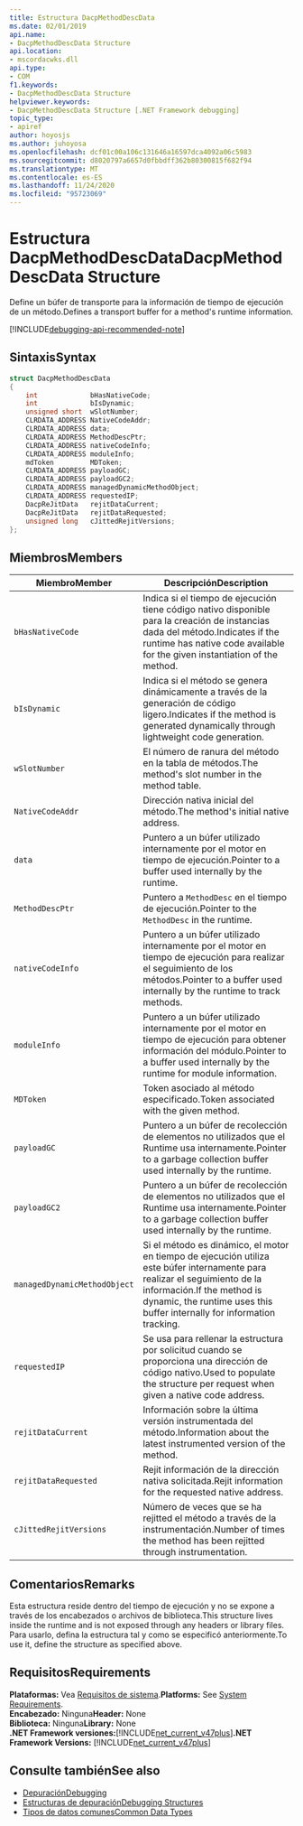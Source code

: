 ```yaml
---
title: Estructura DacpMethodDescData
ms.date: 02/01/2019
api.name:
- DacpMethodDescData Structure
api.location:
- mscordacwks.dll
api.type:
- COM
f1.keywords:
- DacpMethodDescData Structure
helpviewer.keywords:
- DacpMethodDescData Structure [.NET Framework debugging]
topic_type:
- apiref
author: hoyosjs
ms.author: juhoyosa
ms.openlocfilehash: dcf01c00a106c131646a16597dca4092a06c5983
ms.sourcegitcommit: d8020797a6657d0fbbdff362b80300815f682f94
ms.translationtype: MT
ms.contentlocale: es-ES
ms.lasthandoff: 11/24/2020
ms.locfileid: "95723069"
---
```

# <a name="dacpmethoddescdata-structure"></a><span data-ttu-id="ba1bb-102">Estructura DacpMethodDescData</span><span class="sxs-lookup"><span data-stu-id="ba1bb-102">DacpMethodDescData Structure</span></span>

<span data-ttu-id="ba1bb-103">Define un búfer de transporte para la información de tiempo de ejecución de un método.</span><span class="sxs-lookup"><span data-stu-id="ba1bb-103">Defines a transport buffer for a method's runtime information.</span></span>

[!INCLUDE[debugging-api-recommended-note](../../../../includes/debugging-api-recommended-note.md)]

## <a name="syntax"></a><span data-ttu-id="ba1bb-104">Sintaxis</span><span class="sxs-lookup"><span data-stu-id="ba1bb-104">Syntax</span></span>

```cpp
struct DacpMethodDescData
{
    int             bHasNativeCode;
    int             bIsDynamic;
    unsigned short  wSlotNumber;
    CLRDATA_ADDRESS NativeCodeAddr;
    CLRDATA_ADDRESS data;
    CLRDATA_ADDRESS MethodDescPtr;
    CLRDATA_ADDRESS nativeCodeInfo;
    CLRDATA_ADDRESS moduleInfo;
    mdToken         MDToken;
    CLRDATA_ADDRESS payloadGC;
    CLRDATA_ADDRESS payloadGC2;
    CLRDATA_ADDRESS managedDynamicMethodObject;
    CLRDATA_ADDRESS requestedIP;
    DacpReJitData   rejitDataCurrent;
    DacpReJitData   rejitDataRequested;
    unsigned long   cJittedRejitVersions;
};
```

## <a name="members"></a><span data-ttu-id="ba1bb-105">Miembros</span><span class="sxs-lookup"><span data-stu-id="ba1bb-105">Members</span></span>

| <span data-ttu-id="ba1bb-106">Miembro</span><span class="sxs-lookup"><span data-stu-id="ba1bb-106">Member</span></span>                       | <span data-ttu-id="ba1bb-107">Descripción</span><span class="sxs-lookup"><span data-stu-id="ba1bb-107">Description</span></span>                                                                                     |
| ---------------------------- | ----------------------------------------------------------------------------------------------- |
| `bHasNativeCode`             | <span data-ttu-id="ba1bb-108">Indica si el tiempo de ejecución tiene código nativo disponible para la creación de instancias dada del método.</span><span class="sxs-lookup"><span data-stu-id="ba1bb-108">Indicates if the runtime has native code available for the given instantiation of the method.</span></span> |
| `bIsDynamic`                 | <span data-ttu-id="ba1bb-109">Indica si el método se genera dinámicamente a través de la generación de código ligero.</span><span class="sxs-lookup"><span data-stu-id="ba1bb-109">Indicates if the method is generated dynamically through lightweight code generation.</span></span>           |
| `wSlotNumber`                | <span data-ttu-id="ba1bb-110">El número de ranura del método en la tabla de métodos.</span><span class="sxs-lookup"><span data-stu-id="ba1bb-110">The method's slot number in the method table.</span></span>                                                   |
| `NativeCodeAddr`             | <span data-ttu-id="ba1bb-111">Dirección nativa inicial del método.</span><span class="sxs-lookup"><span data-stu-id="ba1bb-111">The method's initial native address.</span></span>                                                            |
| `data`                       | <span data-ttu-id="ba1bb-112">Puntero a un búfer utilizado internamente por el motor en tiempo de ejecución.</span><span class="sxs-lookup"><span data-stu-id="ba1bb-112">Pointer to a buffer used internally by the runtime.</span></span>                                             |
| `MethodDescPtr`              | <span data-ttu-id="ba1bb-113">Puntero a `MethodDesc` en el tiempo de ejecución.</span><span class="sxs-lookup"><span data-stu-id="ba1bb-113">Pointer to the `MethodDesc` in the runtime.</span></span>                                                     |
| `nativeCodeInfo`             | <span data-ttu-id="ba1bb-114">Puntero a un búfer utilizado internamente por el motor en tiempo de ejecución para realizar el seguimiento de los métodos.</span><span class="sxs-lookup"><span data-stu-id="ba1bb-114">Pointer to a buffer used internally by the runtime to track methods.</span></span>                            |
| `moduleInfo`                 | <span data-ttu-id="ba1bb-115">Puntero a un búfer utilizado internamente por el motor en tiempo de ejecución para obtener información del módulo.</span><span class="sxs-lookup"><span data-stu-id="ba1bb-115">Pointer to a buffer used internally by the runtime for module information.</span></span>                      |
| `MDToken`                    | <span data-ttu-id="ba1bb-116">Token asociado al método especificado.</span><span class="sxs-lookup"><span data-stu-id="ba1bb-116">Token associated with the given method.</span></span>                                                         |
| `payloadGC`                  | <span data-ttu-id="ba1bb-117">Puntero a un búfer de recolección de elementos no utilizados que el Runtime usa internamente.</span><span class="sxs-lookup"><span data-stu-id="ba1bb-117">Pointer to a garbage collection buffer used internally by the runtime.</span></span>                          |
| `payloadGC2`                 | <span data-ttu-id="ba1bb-118">Puntero a un búfer de recolección de elementos no utilizados que el Runtime usa internamente.</span><span class="sxs-lookup"><span data-stu-id="ba1bb-118">Pointer to a garbage collection buffer used internally by the runtime.</span></span>                          |
| `managedDynamicMethodObject` | <span data-ttu-id="ba1bb-119">Si el método es dinámico, el motor en tiempo de ejecución utiliza este búfer internamente para realizar el seguimiento de la información.</span><span class="sxs-lookup"><span data-stu-id="ba1bb-119">If the method is dynamic, the runtime uses this buffer internally for information tracking.</span></span>     |
| `requestedIP`                | <span data-ttu-id="ba1bb-120">Se usa para rellenar la estructura por solicitud cuando se proporciona una dirección de código nativo.</span><span class="sxs-lookup"><span data-stu-id="ba1bb-120">Used to populate the structure per request when given a native code address.</span></span>                    |
| `rejitDataCurrent`           | <span data-ttu-id="ba1bb-121">Información sobre la última versión instrumentada del método.</span><span class="sxs-lookup"><span data-stu-id="ba1bb-121">Information about the latest instrumented version of the method.</span></span>                                   |
| `rejitDataRequested`         | <span data-ttu-id="ba1bb-122">Rejit información de la dirección nativa solicitada.</span><span class="sxs-lookup"><span data-stu-id="ba1bb-122">Rejit information for the requested native address.</span></span>                                             |
| `cJittedRejitVersions`       | <span data-ttu-id="ba1bb-123">Número de veces que se ha rejitted el método a través de la instrumentación.</span><span class="sxs-lookup"><span data-stu-id="ba1bb-123">Number of times the method has been rejitted through instrumentation.</span></span>                           |

## <a name="remarks"></a><span data-ttu-id="ba1bb-124">Comentarios</span><span class="sxs-lookup"><span data-stu-id="ba1bb-124">Remarks</span></span>

<span data-ttu-id="ba1bb-125">Esta estructura reside dentro del tiempo de ejecución y no se expone a través de los encabezados o archivos de biblioteca.</span><span class="sxs-lookup"><span data-stu-id="ba1bb-125">This structure lives inside the runtime and is not exposed through any headers or library files.</span></span> <span data-ttu-id="ba1bb-126">Para usarlo, defina la estructura tal y como se especificó anteriormente.</span><span class="sxs-lookup"><span data-stu-id="ba1bb-126">To use it, define the structure as specified above.</span></span>

## <a name="requirements"></a><span data-ttu-id="ba1bb-127">Requisitos</span><span class="sxs-lookup"><span data-stu-id="ba1bb-127">Requirements</span></span>

<span data-ttu-id="ba1bb-128">**Plataformas:** Vea [Requisitos de sistema](../../get-started/system-requirements.md).</span><span class="sxs-lookup"><span data-stu-id="ba1bb-128">**Platforms:** See [System Requirements](../../get-started/system-requirements.md).</span></span>  
<span data-ttu-id="ba1bb-129">**Encabezado:** Ninguna</span><span class="sxs-lookup"><span data-stu-id="ba1bb-129">**Header:** None</span></span>  
<span data-ttu-id="ba1bb-130">**Biblioteca:** Ninguna</span><span class="sxs-lookup"><span data-stu-id="ba1bb-130">**Library:** None</span></span>  
<span data-ttu-id="ba1bb-131">**.NET Framework versiones:**[!INCLUDE[net_current_v47plus](../../../../includes/net-current-v47plus.md)]</span><span class="sxs-lookup"><span data-stu-id="ba1bb-131">**.NET Framework Versions:** [!INCLUDE[net_current_v47plus](../../../../includes/net-current-v47plus.md)]</span></span>  

## <a name="see-also"></a><span data-ttu-id="ba1bb-132">Consulte también</span><span class="sxs-lookup"><span data-stu-id="ba1bb-132">See also</span></span>

- [<span data-ttu-id="ba1bb-133">Depuración</span><span class="sxs-lookup"><span data-stu-id="ba1bb-133">Debugging</span></span>](index.md)
- [<span data-ttu-id="ba1bb-134">Estructuras de depuración</span><span class="sxs-lookup"><span data-stu-id="ba1bb-134">Debugging Structures</span></span>](debugging-structures.md)
- [<span data-ttu-id="ba1bb-135">Tipos de datos comunes</span><span class="sxs-lookup"><span data-stu-id="ba1bb-135">Common Data Types</span></span>](../common-data-types-unmanaged-api-reference.md)
